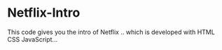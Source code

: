 # Netflix-Intro
This code gives you the intro of Netflix .. which is developed with HTML CSS JavaScript...
